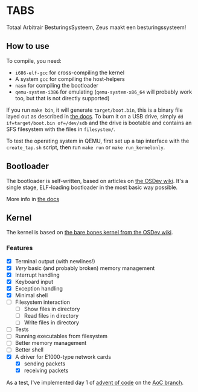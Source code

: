# TABS

Totaal Arbitrair BesturingsSysteem, Zeus maakt een besturingssysteem!

## How to use

To compile, you need:

- `i686-elf-gcc` for cross-compiling the kernel
- A system `gcc` for compiling the host-helpers
- `nasm` for compiling the bootloader
- `qemu-system-i386` for emulating (`qemu-system-x86_64` will probably work too, but that is not directly supported)

If you run `make bin`, it will generate `target/boot.bin`, this is a binary file layed out as described in [the docs](docs/bootloader.md). To burn it on a USB drive, simply `dd if=target/boot.bin of=/dev/sdb` and the drive is bootable and contains an SFS filesystem with the files in `filesystem/`.

To test the operating system in QEMU, first set up a tap interface with the `create_tap.sh` script,
then run `make run` or `make run_kernelonly`.

## Bootloader

The bootloader is self-written, based on articles on [the OSDev wiki](https://wiki.osdev.org/). It's a single stage, ELF-loading bootloader in the most basic way possible.

More info in [the docs](./docs/bootloader.md)

## Kernel

The kernel is based on [the bare bones kernel from the OSDev wiki](https://wiki.osdev.org/Bare_Bones).

### Features

- [x] Terminal output (with newlines!)
- [x] _Very_ basic (and probably broken) memory management
- [x] Interrupt handling
- [x] Keyboard input
- [x] Exception handling
- [x] Minimal shell
- [ ] Filesystem interaction
  - [ ] Show files in directory
  - [ ] Read files in directory
  - [ ] Write files in directory
- [ ] Tests
- [ ] Running executables from filesystem
- [ ] Better memory management
- [ ] Better shell
- [X] A driver for E1000-type network cards
  - [X] sending packets
  - [X] receiving packets

As a test, I've implemented day 1 of [advent of code](https://adventofcode.com/) on the [AoC branch](https://github.com/Robbe7730/RoBoot/tree/AoC).

